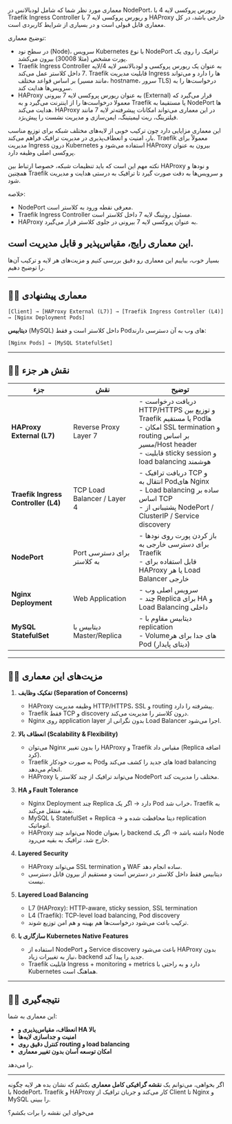 معماری مورد نظر شما که شامل لودبالانس در NodePort، ریورس پروکسی لایه 4 با Traefik Ingress Controller و ریورس پروکسی لایه 7 با HAProxy خارجی باشد، در کل معماری قابل قبولی است و در بسیاری از شرایط کاربردی است.

توضیح معماری:

- در سطح نود (Node)، سرویس Kubernetes با نوع NodePort ترافیک را روی یک پورت مشخص (مثلا 30008) بیرون می‌کشد.
- Traefik Ingress Controller به عنوان یک ریورس پروکسی و لودبالانسر لایه 4/لایه 7 داخل کلاستر عمل می‌کند. Traefik قابلیت مدیریت Ingress ها را دارد و می‌تواند بر اساس قواعد مختلف (مانند مسیر، hostname، سرور TLS) درخواست‌ها را به سرویس‌ها هدایت کند.
- HAProxy به عنوان ریورس پروکسی لایه 7 بیرونی (External) قرار می‌گیرد که معمولا درخواست‌ها را از اینترنت می‌گیرد و به Traefik یا مستقیما به NodePort ها هدایت می‌کند. HAProxy در این معماری می‌تواند امکانات پیشرفته‌تر لایه 7 مانند فیلترینگ، ریت لیمیتینگ، ایمن‌سازی و مدیریت نشست را پیش‌برَد.

این معماری مزایایی دارد چون ترکیب خوبی از لایه‌های مختلف شبکه برای توزیع مناسب بار، امنیت و انعطاف‌پذیری در مدیریت ترافیک فراهم می‌کند. Traefik معمولاً برای مدیریت Ingress درون Kubernetes استفاده می‌شود و HAProxy بیرون به عنوان پروکسی اصلی وظیفه دارد.

نکته مهم این است که باید تنظیمات شبکه، خصوصا ارتباط بین HAProxy و نودها و همچنین Traefik و سرویس‌ها به دقت صورت گیرد تا ترافیک به درستی هدایت و مدیریت شود.

خلاصه:
- NodePort معرفی نقطه ورود به کلاستر است.
- Traefik Ingress Controller مسئول روتینگ لایه 7 داخل کلاستر است.
- HAProxy به عنوان پروکسی لایه 7 بیرونی در جلوی کلاستر قرار می‌گیرد.

این معماری رایج، مقیاس‌پذیر و قابل مدیریت است.
------------------------------------------------------------------------
بسیار خوب، بیاییم این معماری رو دقیق بررسی کنیم و مزیت‌های هر لایه و ترکیب آن‌ها را توضیح دهیم.

---

## ۱️⃣ معماری پیشنهادی

```
[Client] → [HAProxy External (L7)] → [Traefik Ingress Controller (L4)] → [Nginx Deployment Pods]
```

**دیتابیس** (MySQL) داخل کلاستر است و فقط Podهای وب به آن دسترسی دارند:

```
[Nginx Pods] → [MySQL StatefulSet]
```

---

## ۲️⃣ نقش هر جزء

| جزء                                 | نقش                         | توضیح                                                                                                                                                                                |
| ----------------------------------- | --------------------------- | ------------------------------------------------------------------------------------------------------------------------------------------------------------------------------------ |
| **HAProxy External (L7)**           | Reverse Proxy Layer 7       | - دریافت درخواست HTTP/HTTPS و توزیع بین Traefik یا مستقیم Podها <br> - امکان SSL termination و routing بر اساس مسیر/Host header <br> - قابلیت sticky session و load balancing هوشمند |
| **Traefik Ingress Controller (L4)** | TCP Load Balancer / Layer 4 | - دریافت ترافیک TCP و انتقال به Podهای Nginx <br> - Load balancing ساده بر اساس TCP <br> - پشتیبانی از NodePort / ClusterIP / Service discovery                                      |
| **NodePort**                        | Port برای دسترسی به کلاستر  | - باز کردن پورت روی نودها برای دسترسی خارجی به Traefik <br> - قابل استفاده برای HAProxy یا هر Load Balancer خارجی                                                                    |
| **Nginx Deployment**                | Web Application             | - سرویس اصلی وب <br> - چند Replica برای HA و Load Balancing داخلی                                                                                                                    |
| **MySQL StatefulSet**               | دیتابیس با Master/Replica   | - دیتابیس مقاوم با replication <br> - Volumeهای جدا برای هر Pod (دیتای پایدار)                                                                                                       |

---

## ۳️⃣ مزیت‌های این معماری

1. **تفکیک وظایف (Separation of Concerns)**

   * HAProxy وظیفه مدیریت HTTP/HTTPS، SSL و routing پیشرفته را دارد.
   * Traefik فقط TCP و discovery درون کلاستر را مدیریت می‌کند.
   * Nginx روی application layer بدون نگرانی از Load Balancer اجرا می‌شود.

2. **انعطاف بالا (Scalability & Flexibility)**

   * می‌توان Nginx را بدون تغییر HAProxy و Traefik مقیاس داد (Replica اضافه کرد).
   * Traefik به صورت خودکار Podهای جدید را کشف می‌کند و load balancing انجام می‌دهد.
   * HAProxy می‌تواند ترافیک از چند کلاستر یا NodePort مختلف را مدیریت کند.

3. **HA و Fault Tolerance**

   * Nginx Deployment چند Replica دارد → اگر یک Pod خراب شد، Traefik به بقیه منتقل می‌کند.
   * MySQL با StatefulSet + Replica → دیتا محافظت شده و replication اتوماتیک.
   * HAProxy می‌تواند چند Node را بعنوان backend داشته باشد → اگر یک Node خارج شد، ترافیک به بقیه می‌رود.

4. **Layered Security**

   * HAProxy می‌تواند SSL termination و WAF ساده انجام دهد.
   * دیتابیس فقط داخل کلاستر در دسترس است و مستقیم از بیرون قابل دسترسی نیست.

5. **Layered Load Balancing**

   * L7 (HAProxy): HTTP-aware, sticky session, SSL termination
   * L4 (Traefik): TCP-level load balancing, Pod discovery
   * ترکیب باعث می‌شود درخواست‌ها هم بهینه و هم امن توزیع شوند.

6. **سازگاری با Kubernetes Native Features**

   * استفاده از NodePort و Service discovery باعث می‌شود HAProxy بدون نیاز به تغییرات زیاد، backend جدید را پیدا کند.
   * Traefik قابلیت Ingress + monitoring + metrics دارد و به راحتی با Kubernetes هماهنگ است.

---

## ۴️⃣ نتیجه‌گیری

این معماری به شما:

* **انعطاف، مقیاس‌پذیری و HA بالا**
* **امنیت و جداسازی لایه‌ها**
* **کنترل دقیق روی routing و load balancing**
* **امکان توسعه آسان بدون تغییر معماری**

را می‌دهد.

---

اگر بخواهی، می‌توانم یک **نقشه گرافیکی کامل معماری** بکشم که نشان بده هر لایه چگونه با NodePort، Traefik و HAProxy کار می‌کند و جریان ترافیک از Client تا Nginx و MySQL را ببینی.

می‌خوای این نقشه را برات بکشم؟

